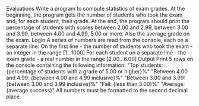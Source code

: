 Evaluations
Write a program to compute statistics of exam grades. At the beginning, the program gets the number of students who took the exam and, for each student, their grade. At the end, the program should print the percentage of students with scores between 2.00 and 2.99, between 3.00 and 3.99, between 4.00 and 4.99, 5.00 or more. Also the average grade on the exam.
Login
A series of numbers are read from the console, each on a separate line:
On the first line - the number of students who took the exam - an integer in the range [1...1000]
For each student on a separate line - the exam grade - a real number in the range [2.00...6.00]
Output
Print 5 rows on the console containing the following information:
"Top students: {percentage of students with a grade of 5.00 or higher}%"
"Between 4.00 and 4.99: {between 4.00 and 4.99 inclusive}%"
"Between 3.00 and 3.99: {between 3.00 and 3.99 inclusive}%"
"Fail: {less than 3.00}%"
"Average: {average success}"
All numbers must be formatted to the second decimal place.

